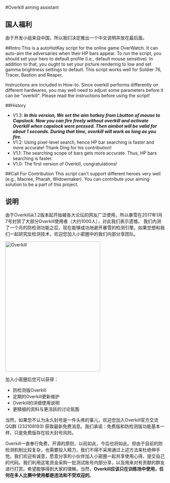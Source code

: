 #Overkill aiming assistant
## 国人福利
由于开发小组来自中国，所以我们决定推出一个中文说明并放在最后面。

##Intro
This is a autoHotKey script for the online game OverWatch. It can auto-aim the adversaries when their HP bars appear.  To run the script, you should set your hero to default profile (i.e., default mouse sensitive). In addition to that, you ought to set your picture rendering to low and set  gamma brightness settings to default. 
This script works well for Soldier 76, Tracer, Bastion and Reaper.

Instructions are included in How-to. Since overkill performs differently on different hardwares, you may well need to adjust some parameters before it can be "overkill". Please read the instructions before using the script!

##History
* V1.3: ***In this version, We set the aim hotkey from Lbutton of mouse to Capslock. Now you can fire freely without overkill and activate Overkill when capslock were pressed. Then aimbot will be valid for about 1 seconds. During that time, overkill will work as long as you fire.***
* V1.2: Using pixel-level search, hence HP bar searching is faster and more accurate! Thank Ding for his contribution!
* V1.1: The searching scope of bars gets more accurate. Thus, HP bars searching is faster.
* V1.0: The first version of Overkill, congratulations!


##Call For Contribution
This script can't support different heroes very well (e.g., Macree, Pharah, Widowmaker). You can contribute your aiming solution to be a part of this project. 



## 说明

由于Overkill从1.2版本起开始被各大论坛的网友广泛使用，所以暴雪在2017年1月7号封禁了大部分Overkill使用者（大约1000人），对此我们表示遗憾。
我们内测了一个月的防检测功能之后，现在能够成功地避开暴雪的检测引擎。如果您想和我们一起研究反检测技术，欢迎您加入小密圈中的我们内部分享团队。

 <img src="https://github.com/xiaofen9/overwatch/blob/master/xiaomiquan.jpg" width = "300" height = "410" alt="Overkill" align=center />


加入小密圈后您可以获得：

* 防检测版Overkill
* 定期的Overkill更新维护
* Overkill的详细使用说明
* 更精细的资料与更活跃的讨论氛围



当然，如果您不认为永久封号是一件头疼的事儿，欢迎您加入Overkill官方交流QQ群 (232108193) 获取最新免费消息。我们承诺：免费版和防检测版功能基本一样，只是免费版存在较大封号风险。

Overkill一直奉行免费，开源的原则，以前如此，今后也将如此。但由于目前的防检测机制比较复杂，也需要投入精力，我们不得不采用通过上述方法来杜绝伸手党。我们欢迎有诚意，愿意分享的小伙伴加入小密圈一起共享使用心得，提交自己的代码。我们利用这笔资金采购一批测试账号内部分享，以及用来对有贡献的群友进行打赏。希望能够得到大家的理解。当然，**Overkill应该只在训练场中使用，任何在多人比赛中使用都是违法和不受欢迎的**。








